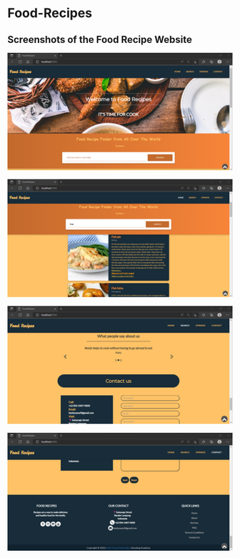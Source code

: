 # Food-Recipes


## Screenshots of the Food Recipe Website

<center>
<img src="https://github.com/HestiYuanaMahardika/Food-Recipes/blob/master/Screenshot1.png" width="800px">
</center>
<br>

<center>
<img src="https://github.com/HestiYuanaMahardika/Food-Recipes/blob/master/Screenshot2.png" width="800px">
</center>
<br>

<center>
<img src="https://github.com/HestiYuanaMahardika/Food-Recipes/blob/master/Screenshot3.png" width="800px">
</center>
<br>

<center>
<img src="https://github.com/HestiYuanaMahardika/Food-Recipes/blob/master/Screenshot4.png" width="800px">
</center>
<br>
